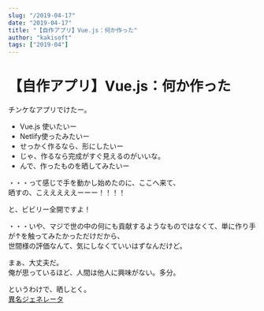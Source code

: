 ```yaml
---
slug: "/2019-04-17"
date: "2019-04-17"
title: "【自作アプリ】Vue.js：何か作った"
author: "kakisoft"
tags: ["2019-04"]
---
```

# 【自作アプリ】Vue.js：何か作った

チンケなアプリでけたー。  

 - Vue.js 使いたいー
 - Netlify使ったみたいー
 - せっかく作るなら、形にしたいー
 - じゃ、作るなら完成がすぐ見えるのがいいな。
 - んで、作ったものを晒してみたいー

・・・って感じで手を動かし始めたのに、ここへ来て、  
晒すの、こえええええーーー！！！！  

と、ビビリー全開ですよ！  

・・・いや、マジで世の中の何にも貢献するようなものではなくて、単に作り手が↑を触ってみたかっただけだから、  
世間様の評価なんて、気にしなくていいはずなんだけど。  

まぁ、大丈夫だ。  
俺が思っているほど、人間は他人に興味がない。多分。  

というわけで、晒しとく。  
[異名ジェネレータ](https://another-name-generator.netlify.com/)  


